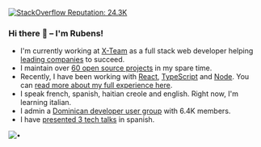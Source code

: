 [![StackOverflow Reputation: 24.3K](https://img.shields.io/badge/StackOverflow-24.3K-F27F33?logo=stackoverflow)](https://stackoverflow.com/users/439427/rubens-mariuzzo)

### Hi there :wave:  –  I'm Rubens!

- I'm currently working at [X-Team](https://x-team.com/) as a full stack web developer helping [leading companies](https://x-team.com/case-studies/) to succeed.
- I maintain over [60 open source projects](https://github.com/rmariuzzo?tab=repositories&q=&type=source) in my spare time.
- Recently, I have been working with [React](https://reactjs.org/), [TypeScript](https://www.typescriptlang.org/) and [Node](https://nodejs.org/). You can [read more about my full experience here](./EXPERIENCE.md).
- I speak french, spanish, haitian creole and english. Right now, I'm learning italian.
- I admin a [Dominican developer user group](https://www.facebook.com/groups/devdominicanos) with 6.4K members.
- I have [presented 3 tech talks](https://github.com/rmariuzzo/talks) in spanish.

![•](http://www.google-analytics.com/__utm.gif?utmac=UA-172355965-2&utmdt=github-rmariuzzo-profile&utmp=/rmariuzzo)
